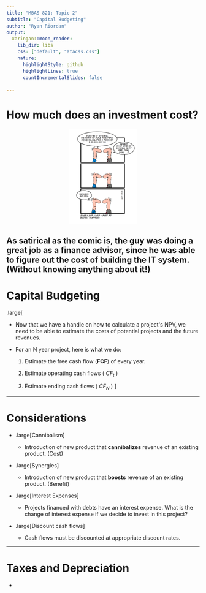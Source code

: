 ```yaml
---
title: "MBAS 821: Topic 2"
subtitle: "Capital Budgeting"
author: "Ryan Riordan"
output:
  xaringan::moon_reader:
    lib_dir: libs
    css: ["default", "atacss.css"]
    nature:
      highlightStyle: github
      highlightLines: true
      countIncrementalSlides: false

---
```

<style type="text/css">
.remark-slide-content {
  font-size: 18px;
  padding: 20px 80px 20px 80px;
}
.remark-code, .remark-inline-code {
  background: #f0f0f0;
}
.remark-code {
  font-size: 20px;
}
.huge .remark-code { /*Change made here*/
  font-size: 200% !important;
}
.tiny .remark-code { /*Change made here*/
  font-size: 75% !important;
}
</style>

# How much does an investment cost?

<img src="01-budget.jpg" width="35%" style="display: block; margin: auto;" />

As satirical as the comic is, the guy was doing a great job as a finance advisor, since he was able to figure out the cost of building the IT system. (Without knowing anything about it!)
---

# Capital Budgeting

.large[
- Now that we have a handle on how to calculate a project's NPV, we need to be able to estimate the costs of potential projects and the future revenues. 

- For an N year project, here is what we do:

  1. Estimate the free cash flow (**FCF**) of every year.
  
  2. Estimate operating cash flows ( $CF_t$ )
  
  3. Estimate ending cash flows ( $CF_N$ )
]
---

# Considerations

- .large[Cannibalism]
  - Introduction of new product that **cannibalizes** revenue of an existing product. (Cost)

- .large[Synergies]
  - Introduction of new product that **boosts** revenue of an existing product. (Benefit)
  
- .large[Interest Expenses]
  - Projects financed with debts have an interest expense. What is the change of interest expense if we decide to invest in this project?
  
- .large[Discount cash flows]
  - Cash flows must be discounted at appropriate discount rates.
  
---

# Taxes and Depreciation

- 
